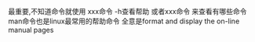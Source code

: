 最重要,不知道命令就使用 xxx命令 -h查看帮助  或者xxx命令 来查看有哪些命令
man命令也是linux最常用的帮助命令
全意是format and display the on-line manual pages
